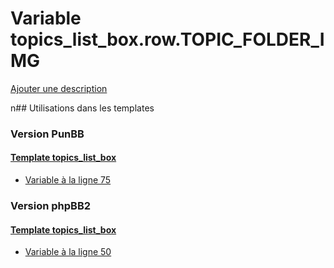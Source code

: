 # Variable topics_list_box.row.TOPIC_FOLDER_IMG
[Ajouter une description](https://fa-tvars.appspot.com/topics_list_box.row.TOPIC_FOLDER_IMG)

n## Utilisations dans les templates

### Version PunBB

#### [Template topics_list_box](punbb/topics_list_box.md)
* [Variable à la ligne 75](../punbb/topics_list_box.tpl#L75)

### Version phpBB2

#### [Template topics_list_box](subsilver/topics_list_box.md)
* [Variable à la ligne 50](../subsilver/topics_list_box.tpl#L50)
